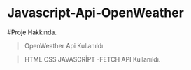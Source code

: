 # Javascript-Api-OpenWeather

#Proje Hakkında.
>OpenWeather Api Kullanıldı

>HTML CSS JAVASCRİPT -FETCH API Kullanıldı.

